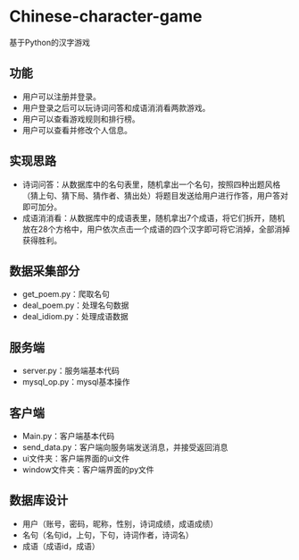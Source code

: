 # Chinese-character-game
基于Python的汉字游戏

## 功能
- 用户可以注册并登录。
- 用户登录之后可以玩诗词问答和成语消消看两款游戏。
- 用户可以查看游戏规则和排行榜。
- 用户可以查看并修改个人信息。

## 实现思路
- 诗词问答：从数据库中的名句表里，随机拿出一个名句，按照四种出题风格（猜上句、猜下局、猜作者、猜出处）将题目发送给用户进行作答，用户答对即可加分。
- 成语消消看：从数据库中的成语表里，随机拿出7个成语，将它们拆开，随机放在28个方格中，用户依次点击一个成语的四个汉字即可将它消掉，全部消掉获得胜利。

## 数据采集部分
- get_poem.py：爬取名句
- deal_poem.py：处理名句数据
- deal_idiom.py：处理成语数据

## 服务端
- server.py：服务端基本代码
- mysql_op.py：mysql基本操作

## 客户端
- Main.py：客户端基本代码
- send_data.py：客户端向服务端发送消息，并接受返回消息
- ui文件夹：客户端界面的ui文件
- window文件夹：客户端界面的py文件

## 数据库设计
- 用户（账号，密码，昵称，性别，诗词成绩，成语成绩）
- 名句（名句id，上句，下句，诗词作者，诗词名）
- 成语（成语id，成语）

